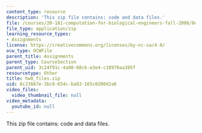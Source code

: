 ```yaml
---
content_type: resource
description: 'This zip file contains: code and data files.'
file: /courses/20-181-computation-for-biological-engineers-fall-2006/8c23667e3bc8654cba83165c0200d2a6_hw8_files.zip
file_type: application/zip
learning_resource_types:
- Assignments
license: https://creativecommons.org/licenses/by-nc-sa/4.0/
ocw_type: OCWFile
parent_title: Assignments
parent_type: CourseSection
parent_uid: 3c24f91c-4a00-68cb-e3e4-c18970aa385f
resourcetype: Other
title: hw8_files.zip
uid: 8c23667e-3bc8-654c-ba83-165c0200d2a6
video_files:
  video_thumbnail_file: null
video_metadata:
  youtube_id: null
---
```

This zip file contains: code and data files.